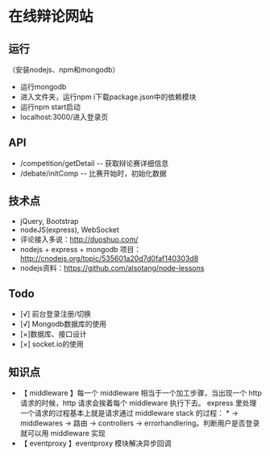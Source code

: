 # 在线辩论网站 #

## 运行 ##
（安装nodejs、npm和mongodb）
- 运行mongodb
- 进入文件夹，运行npm i下载package.json中的依赖模块
- 运行npm start启动
- localhost:3000/进入登录页

## API ##
- /competition/getDetail -- 获取辩论赛详细信息
- /debate/initComp -- 比赛开始时，初始化数据


## 技术点 ##
- jQuery, Bootstrap
- nodeJS(express), WebSocket
- 评论接入多说：http://duoshuo.com/
- nodejs + express + mongodb 项目：http://cnodejs.org/topic/535601a20d7d0faf140303d8
- nodejs资料：https://github.com/alsotang/node-lessons

## Todo ##
- [√] 前台登录注册/切换
- [√] Mongodb数据库的使用
- [×]数据库、接口设计
- [×] socket.io的使用

## 知识点 ##
- 【 middleware 】每一个 middleware 相当于一个加工步骤，当出现一个 http 请求的时候，http 请求会挨着每个 middleware 执行下去。
express 里处理一个请求的过程基本上就是请求通过 middleware stack 的过程：  * -> middlewares -> 路由 -> controllers -> errorhandlering。判断用户是否登录就可以用 middleware 实现
- 【 eventproxy 】eventproxy 模块解决异步回调

